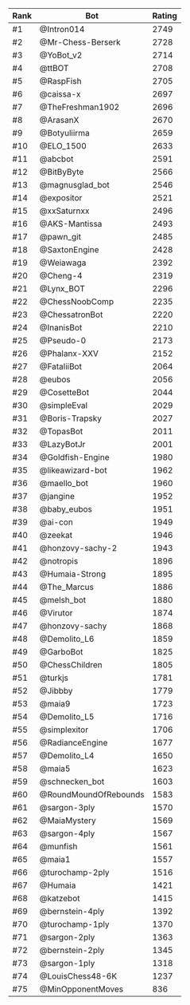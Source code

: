 Rank|Bot|Rating
---|---|---
#1|@Intron014|2749
#2|@Mr-Chess-Berserk|2728
#3|@YoBot_v2|2714
#4|@ttBOT|2708
#5|@RaspFish|2705
#6|@caissa-x|2697
#7|@TheFreshman1902|2696
#8|@ArasanX|2670
#9|@Botyuliirma|2659
#10|@ELO_1500|2633
#11|@abcbot|2591
#12|@BitByByte|2566
#13|@magnusglad_bot|2546
#14|@expositor|2521
#15|@xxSaturnxx|2496
#16|@AKS-Mantissa|2493
#17|@pawn_git|2485
#18|@SaxtonEngine|2428
#19|@Weiawaga|2392
#20|@Cheng-4|2319
#21|@Lynx_BOT|2296
#22|@ChessNoobComp|2235
#23|@ChessatronBot|2220
#24|@InanisBot|2210
#25|@Pseudo-0|2173
#26|@Phalanx-XXV|2152
#27|@FataliiBot|2064
#28|@eubos|2056
#29|@CosetteBot|2044
#30|@simpleEval|2029
#31|@Boris-Trapsky|2027
#32|@TopasBot|2011
#33|@LazyBotJr|2001
#34|@Goldfish-Engine|1980
#35|@likeawizard-bot|1962
#36|@maello_bot|1960
#37|@jangine|1952
#38|@baby_eubos|1951
#39|@ai-con|1949
#40|@zeekat|1946
#41|@honzovy-sachy-2|1943
#42|@notropis|1896
#43|@Humaia-Strong|1895
#44|@The_Marcus|1886
#45|@melsh_bot|1880
#46|@Virutor|1874
#47|@honzovy-sachy|1868
#48|@Demolito_L6|1859
#49|@GarboBot|1825
#50|@ChessChildren|1805
#51|@turkjs|1781
#52|@Jibbby|1779
#53|@maia9|1723
#54|@Demolito_L5|1716
#55|@simplexitor|1706
#56|@RadianceEngine|1677
#57|@Demolito_L4|1650
#58|@maia5|1623
#59|@schnecken_bot|1603
#60|@RoundMoundOfRebounds|1583
#61|@sargon-3ply|1570
#62|@MaiaMystery|1569
#63|@sargon-4ply|1567
#64|@munfish|1561
#65|@maia1|1557
#66|@turochamp-2ply|1516
#67|@Humaia|1421
#68|@katzebot|1415
#69|@bernstein-4ply|1392
#70|@turochamp-1ply|1370
#71|@sargon-2ply|1363
#72|@bernstein-2ply|1345
#73|@sargon-1ply|1318
#74|@LouisChess48-6K|1237
#75|@MinOpponentMoves|836
